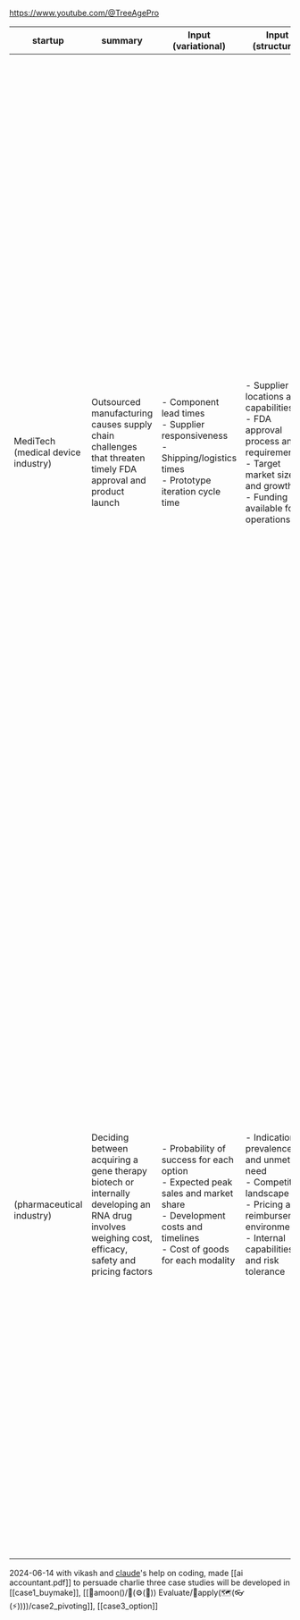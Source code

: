 https://www.youtube.com/@TreeAgePro

| startup                            | summary                                                                                                                                             | Input (variational)                                                                                                                                          | Input (structural)                                                                                                                                         | Decision variables                                                                                                                                                                                                                                                                                                                                                                                                                                                                                                            | Potential prompts                                                                                                                                                                                                                                                                                                                                                                                                                                                                                                                                                                                                                                                                                                                                                                                                                                    | diagram                              |
| ---------------------------------- | --------------------------------------------------------------------------------------------------------------------------------------------------- | ------------------------------------------------------------------------------------------------------------------------------------------------------------ | ---------------------------------------------------------------------------------------------------------------------------------------------------------- | ----------------------------------------------------------------------------------------------------------------------------------------------------------------------------------------------------------------------------------------------------------------------------------------------------------------------------------------------------------------------------------------------------------------------------------------------------------------------------------------------------------------------------- | ---------------------------------------------------------------------------------------------------------------------------------------------------------------------------------------------------------------------------------------------------------------------------------------------------------------------------------------------------------------------------------------------------------------------------------------------------------------------------------------------------------------------------------------------------------------------------------------------------------------------------------------------------------------------------------------------------------------------------------------------------------------------------------------------------------------------------------------------------- | ------------------------------------ |
| MediTech (medical device industry) | Outsourced manufacturing causes supply chain challenges that threaten timely FDA approval and product launch                                        | - Component lead times<br>- Supplier responsiveness<br>- Shipping/logistics times<br>- Prototype iteration cycle time                                        | - Supplier locations and capabilities<br>- FDA approval process and requirements<br>- Target market size and growth<br>- Funding available for operations  | eight decision variables  on configuration of supply chain (buy or make cable, assembly, packaging)<br><br>- Vertical integration of manufacturing<br>- Change suppliers to improve lead times<br>- Fundraising to support operations<br><br>Objective Function:<br>1. Maximize the Probability of FDA Approval<br>2. Minimize the Time to FDA Approval<br>3. Optimize the Financial Performance                                                                                                                              | 1. what is the best strategy for MediTech? Can they successfully complete FDA approval without changing their strategy (i.e., no in-sourcing, no more funding)? Do you think MedTech should in-source some of the manufacturing, or spend all the cash that the VC has to offer to finance current operations? Is there an optimum balance that can be achieved where all the parties have aligned interests?<br>3. Do you think MediTech's current path is consistent with a long-term strategy toward mass production?<br>- What alternatives are there?<br>- What are the trade-offs inherent in the operations decisions faced by the company?<br>- How are these decisions different for a startup as opposed to a large corporation?<br>- How might this affect strategy in marketing, design, and engineering?<br>- What would you recommend? | ![[Pasted image 20240612070554.png]] |
| <br>(pharmaceutical industry)      | Deciding between acquiring a gene therapy biotech or internally developing an RNA drug involves weighing cost, efficacy, safety and pricing factors | - Probability of success for each option<br>- Expected peak sales and market share<br>- Development costs and timelines<br>- Cost of goods for each modality | - Indication prevalence and unmet need<br>- Competitive landscape<br>- Pricing and reimbursement environment<br>- Internal capabilities and risk tolerance | - Acquire gene therapy company or develop RNA drug internally<br>- Target indication and patient population<br>- Pricing strategy for approved product<br>- Exit options (IPO, acquisition)<br><br>Objective Function:<br>Maximize the risk-adjusted net present value (rNPV) by optimally allocating capital to the gene therapy acquisition or internal RNA drug development.<br>1. Maximize rNPV<br>2. Balance probability of success and peak revenue potential<br>3. Consider capital requirements and opportunity costs | 1. Given the expected market size, pricing, and competitive landscape, which option (gene therapy acquisition or internal RNA drug development) is more likely to maximize risk-adjusted NPV?<br>2. How do the different development timelines and probabilities of success impact the attractiveness of each option?<br>3. What are the key risks and uncertainties associated with the gene therapy acquisition and RNA drug development, and how can they be mitigated?<br>4. How do the capital requirements and potential exit options (IPO, acquisition) influence the decision between the two strategies?<br>5. Are there any synergies or strategic benefits to pursuing one option over the other, considering the company's existing portfolio and capabilities?                                                                          | ![[Pasted image 20240612070618.png]] |

2024-06-14
with vikash and [claude](https://claude.ai/chat/1d13a94b-528a-4483-bd05-c84ed1531377)'s help on coding, made [[ai accountant.pdf]] to persuade charlie
three case studies will be developed in [[case1_buymake]], [[🌙amoon()/💸(⚙️(💭)) Evaluate/🧭apply(🗺️(👓(⚡️))))/case2_pivoting]], [[case3_option]] 



